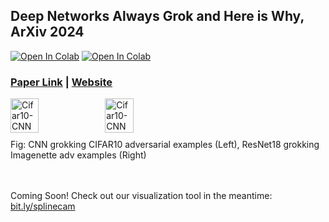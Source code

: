 ## Deep Networks Always Grok and Here is Why, ArXiv 2024
[![Open In Colab](https://colab.research.google.com/assets/colab-badge.svg)](https://bit.ly/grok-adv-demo)
[![Open In Colab](https://img.shields.io/badge/Weights_&_Biases-FFCC33?logo=WeightsAndBiases&logoColor=black)](https://bit.ly/grok-adv-trak)


### [Paper Link](https://arxiv.org/abs/2402.15555) | [Website](https://bit.ly/grok-adversarial)
<div style="display:flex;">
<img src="https://imtiazhumayun.github.io/grokking/img/cnn_cifar10_nobn.svg" alt="Cifar10-CNN" style="width: 30%; height: auto; margin-bottom: 10px;">
<img src="https://imtiazhumayun.github.io/grokking/img/resnet_imagenette_nobn.svg" alt="Cifar10-CNN" style="width: 30%; height: auto; margin-bottom: 10px;">
</div>
Fig: CNN grokking CIFAR10 adversarial examples (Left), ResNet18 grokking Imagenette adv examples (Right) 
<br>
<br>
<br>


Coming Soon!
Check out our visualization tool in the meantime: [bit.ly/splinecam](https://bit.ly/splinecam)
